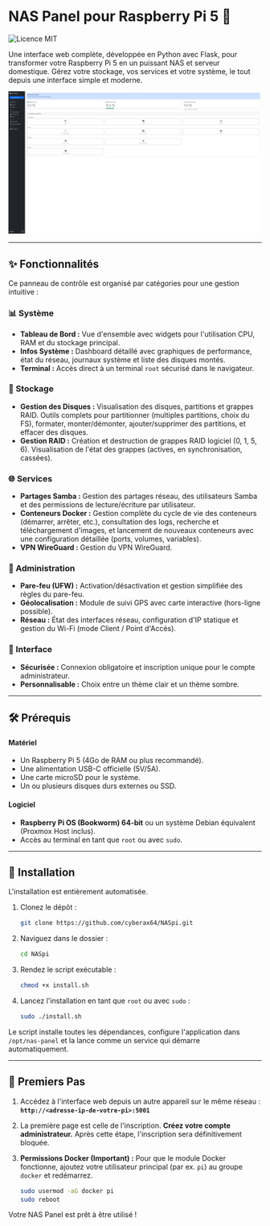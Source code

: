 # NAS Panel pour Raspberry Pi 5 🚀

![Licence MIT](https://img.shields.io/github/license/cyberax64/NASpi?style=for-the-badge)

Une interface web complète, développée en Python avec Flask, pour transformer votre Raspberry Pi 5 en un puissant NAS et serveur domestique. Gérez votre stockage, vos services et votre système, le tout depuis une interface simple et moderne.

![Screenshot du NAS Panel](https://raw.githubusercontent.com/cyberax64/NASpi/main/capture.png)

---

## ✨ Fonctionnalités

Ce panneau de contrôle est organisé par catégories pour une gestion intuitive :

### 📊 Système
* **Tableau de Bord :** Vue d'ensemble avec widgets pour l'utilisation CPU, RAM et du stockage principal.
* **Infos Système :** Dashboard détaillé avec graphiques de performance, état du réseau, journaux système et liste des disques montés.
* **Terminal :** Accès direct à un terminal `root` sécurisé dans le navigateur.

### 💾 Stockage
* **Gestion des Disques :** Visualisation des disques, partitions et grappes RAID. Outils complets pour partitionner (multiples partitions, choix du FS), formater, monter/démonter, ajouter/supprimer des partitions, et effacer des disques.
* **Gestion RAID :** Création et destruction de grappes RAID logiciel (0, 1, 5, 6). Visualisation de l'état des grappes (actives, en synchronisation, cassées).

### 🌐 Services
* **Partages Samba :** Gestion des partages réseau, des utilisateurs Samba et des permissions de lecture/écriture par utilisateur.
* **Conteneurs Docker :** Gestion complète du cycle de vie des conteneurs (démarrer, arrêter, etc.), consultation des logs, recherche et téléchargement d'images, et lancement de nouveaux conteneurs avec une configuration détaillée (ports, volumes, variables).
* **VPN WireGuard :** Gestion du VPN WireGuard.

### 🔐 Administration
* **Pare-feu (UFW) :** Activation/désactivation et gestion simplifiée des règles du pare-feu.
* **Géolocalisation :** Module de suivi GPS avec carte interactive (hors-ligne possible).
* **Réseau :** État des interfaces réseau, configuration d'IP statique et gestion du Wi-Fi (mode Client / Point d'Accès).

### 🎨 Interface
* **Sécurisée :** Connexion obligatoire et inscription unique pour le compte administrateur.
* **Personnalisable :** Choix entre un thème clair et un thème sombre.

---

## 🛠️ Prérequis

#### Matériel
* Un Raspberry Pi 5 (4Go de RAM ou plus recommandé).
* Une alimentation USB-C officielle (5V/5A).
* Une carte microSD pour le système.
* Un ou plusieurs disques durs externes ou SSD.

#### Logiciel
* **Raspberry Pi OS (Bookworm) 64-bit** ou un système Debian équivalent (Proxmox Host inclus).
* Accès au terminal en tant que `root` ou avec `sudo`.

---

## 🚀 Installation

L'installation est entièrement automatisée.

1.  Clonez le dépôt :
    ```bash
    git clone https://github.com/cyberax64/NASpi.git
    ```
2.  Naviguez dans le dossier :
    ```bash
    cd NASpi
    ```
3.  Rendez le script exécutable :
    ```bash
    chmod +x install.sh
    ```
4.  Lancez l'installation en tant que `root` ou avec `sudo` :
    ```bash
    sudo ./install.sh
    ```
Le script installe toutes les dépendances, configure l'application dans `/opt/nas-panel` et la lance comme un service qui démarre automatiquement.

---

## 🚦 Premiers Pas

1.  Accédez à l'interface web depuis un autre appareil sur le même réseau :
    **`http://<adresse-ip-de-votre-pi>:5001`**

2.  La première page est celle de l'inscription. **Créez votre compte administrateur.** Après cette étape, l'inscription sera définitivement bloquée.

3.  **Permissions Docker (Important) :** Pour que le module Docker fonctionne, ajoutez votre utilisateur principal (par ex. `pi`) au groupe `docker` et redémarrez.
    ```bash
    sudo usermod -aG docker pi
    sudo reboot
    ```

Votre NAS Panel est prêt à être utilisé !
